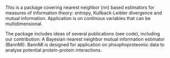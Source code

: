 This is a package covering nearest neighbor (nn) based estimators for measures of information theory: 
entropy, Kullback-Leibler divergence and mutual information. 
Application is on continous variables that can be multidimensional.

The package includes ideas of several publications (see code), including our contribution:
A Bayesian nearest neighbor mutual information estimator (BannMI). BannMI is designed for
application on phsophoproteomic data to analyse potential protein-protein interactions.    

